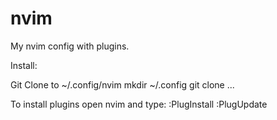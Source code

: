 # nvim
My nvim config with plugins.

Install: 

Git Clone to ~/.config/nvim
mkdir ~/.config
git clone ...

To install plugins open nvim and type:
:PlugInstall
:PlugUpdate
